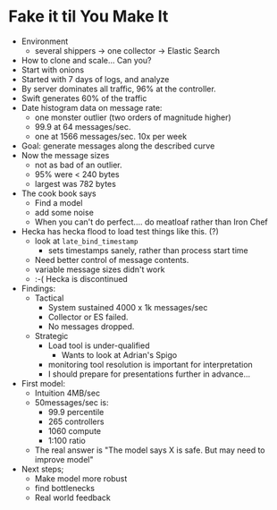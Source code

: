 # Fake it til You Make It

* Environment
    * several shippers -> one collector -> Elastic Search
* How to clone and scale... Can you?
* Start with onions
* Started with 7 days of logs, and analyze
* By server dominates all traffic, 96% at the controller.
* Swift generates 60% of the traffic
* Date histogram data on message rate:
    * one monster outlier (two orders of magnitude higher)
    * 99.9 at 64 messages/sec.
    * one at 1566 messages/sec.  10x per week
* Goal: generate messages along the described curve
* Now the message sizes
    * not as bad of an outlier.
    * 95% were < 240 bytes
    * largest was 782 bytes
* The cook book says
    * Find a model
    * add some noise
    * When you can't do perfect.... do meatloaf rather than Iron Chef
* Hecka has hecka flood to load test things like this. (?)
    * look at `late_bind_timestamp`
        * sets timestamps sanely, rather than process start time
    * Need better control of message contents.
    * variable message sizes didn't work
    * :-( Hecka is discontinued
* Findings:
    * Tactical
        * System sustained 4000 x 1k messages/sec
        * Collector or ES failed.
        * No messages dropped.
    * Strategic
        * Load tool is under-qualified
            * Wants to look at Adrian's Spigo
        * monitoring tool resolution is important for interpretation
        * I should prepare for presentations further in advance...
* First model:
    * Intuition 4MB/sec
    * 50messages/sec is:
        * 99.9 percentile
        * 265 controllers
        * 1060 compute
        * 1:100 ratio
    * The real answer is "The model says X is safe.  But may need to improve model"
* Next steps;
    * Make model more robust
    * find bottlenecks
    * Real world feedback
